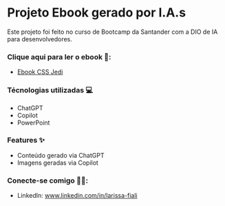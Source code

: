 # Projeto Ebook gerado por I.A.s 
 Este projeto foi feito no curso de Bootcamp da Santander com a DIO de IA para desenvolvedores.


### Clique aqui para ler o ebook 📖:
- [ Ebook CSS Jedi ](<../ebook - css jedi 3.pdf>)



### Técnologias utilizadas 💻
- ChatGPT
- Copilot 
- PowerPoint


### Features ✨
- Conteúdo gerado via ChatGPT
- Imagens geradas via Copilot

### Conecte-se comigo 🤳🏻:
- LinkedIn: www.linkedin.com/in/larissa-fiali



